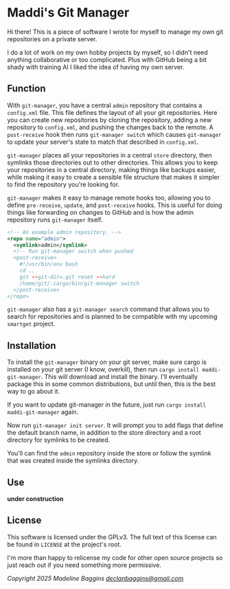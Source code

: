 # Maddi's Git Manager

Hi there! This is a piece of software I wrote for myself
to manage my own git repositories on a private server.

I do a lot of work on my own hobby projects by myself, so
I didn't need anything collaborative or too complicated.
Plus with GitHub being a bit shady with training AI I liked
the idea of having my own server.

## Function

With `git-manager`, you have a central `admin` repository
that contains a `config.xml` file. This file defines the
layout of all your git repositories. Here you can create
new repositories by cloning the repository, adding a new
repository to `config.xml`, and pushing the changes back
to the remote. A `post-receive` hook then runs
`git-manager switch` which causes `git-manager` to update
your server's state to match that described in `config.xml`.

`git-manager` places all your repositories in a central
`store` directory, then symlinks those directories out to
other directories. This allows you to keep your repositories
in a central directory, making things like backups easier,
while making it easy to create a sensible file structure
that makes it simpler to find the repository you're looking
for. 

`git-manager` makes it easy to manage remote hooks too,
allowing you to define `pre-receive`, `update`, and
`post-receive` hooks. This is useful for doing things like
forwarding on changes to GitHub and is how the admin
repository runs `git-manager` itself.

```xml
<!-- An example admin repository. -->
<repo name="admin">
  <symlink>admin</symlink>
  <!-- Run git-manager switch when pushed
  <post-receive>
    #!/usr/bin/env bash
    cd ..
    git --git-dir=.git reset --hard
    /home/git/.cargo/bin/git-manager switch
  </post-receive>
</repo>
```

`git-manager` also has a `git-manager search` command that
allows you to search for repositories and is planned to be
compatible with my upcoming `smartget` project.


## Installation

To install the `git-manager` binary on your git server, make
sure cargo is installed on your git server (I know,
overkill), then run `cargo install maddi-git-manager`. This
will download and install the binary. I'll eventually
package this in some common distributions, but until then,
this is the best way to go about it.

If you want to update git-manager in the future, just run
`cargo install maddi-git-manager` again.

Now run `git-manager init server`. It will prompt you to
add flags that define the default branch name, in addition
to the store directory and a root directory for symlinks to
be created.

You'll can find the `admin` repository inside the store or
follow the symlink that was created inside the symlinks
directory.

## Use

**under construction**

## License

This software is licensed under the GPLv3. The full text
of this license can be found in `LICENSE` at the project's
root.

I'm more than happy to relicense my code for other open
source projects so just reach out if you need something
more permissive.

*Copyright 2025 Madeline Baggins <declanbaggins@gmail.com>*
